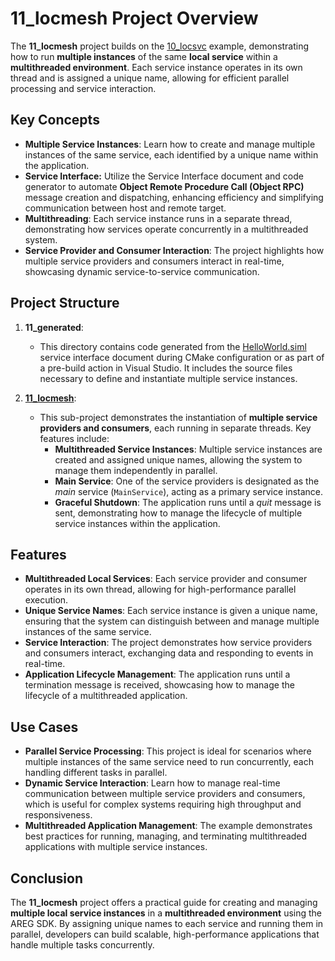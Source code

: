 
# 11_locmesh Project Overview

The **11_locmesh** project builds on the [10_locsvc](./../10_locsvc) example, demonstrating how to run **multiple instances** of the same **local service** within a **multithreaded environment**. Each service instance operates in its own thread and is assigned a unique name, allowing for efficient parallel processing and service interaction.

## Key Concepts

- **Multiple Service Instances**: Learn how to create and manage multiple instances of the same service, each identified by a unique name within the application.
- **Service Interface:** Utilize the Service Interface document and code generator to automate **Object Remote Procedure Call (Object RPC)** message creation and dispatching, enhancing efficiency and simplifying communication between host and remote target.
- **Multithreading**: Each service instance runs in a separate thread, demonstrating how services operate concurrently in a multithreaded system.
- **Service Provider and Consumer Interaction**: The project highlights how multiple service providers and consumers interact in real-time, showcasing dynamic service-to-service communication.
  
## Project Structure

1. **11_generated**:
   - This directory contains code generated from the [HelloWorld.siml](./res/HelloWorld.siml) service interface document during CMake configuration or as part of a pre-build action in Visual Studio. It includes the source files necessary to define and instantiate multiple service instances.

2. **[11_locmesh](./locsvcmesh)**:
   - This sub-project demonstrates the instantiation of **multiple service providers and consumers**, each running in separate threads. Key features include:
     - **Multithreaded Service Instances**: Multiple service instances are created and assigned unique names, allowing the system to manage them independently in parallel.
     - **Main Service**: One of the service providers is designated as the *main* service (`MainService`), acting as a primary service instance.
     - **Graceful Shutdown**: The application runs until a *quit* message is sent, demonstrating how to manage the lifecycle of multiple service instances within the application.

## Features

- **Multithreaded Local Services**: Each service provider and consumer operates in its own thread, allowing for high-performance parallel execution.
- **Unique Service Names**: Each service instance is given a unique name, ensuring that the system can distinguish between and manage multiple instances of the same service.
- **Service Interaction**: The project demonstrates how service providers and consumers interact, exchanging data and responding to events in real-time.
- **Application Lifecycle Management**: The application runs until a termination message is received, showcasing how to manage the lifecycle of a multithreaded application.

## Use Cases

- **Parallel Service Processing**: This project is ideal for scenarios where multiple instances of the same service need to run concurrently, each handling different tasks in parallel.
- **Dynamic Service Interaction**: Learn how to manage real-time communication between multiple service providers and consumers, which is useful for complex systems requiring high throughput and responsiveness.
- **Multithreaded Application Management**: The example demonstrates best practices for running, managing, and terminating multithreaded applications with multiple service instances.

## Conclusion

The **11_locmesh** project offers a practical guide for creating and managing **multiple local service instances** in a **multithreaded environment** using the AREG SDK. By assigning unique names to each service and running them in parallel, developers can build scalable, high-performance applications that handle multiple tasks concurrently.
